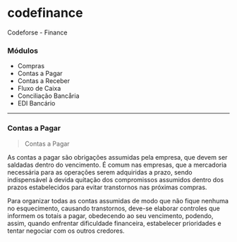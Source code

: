 codefinance
===========

Codeforse - Finance

### Módulos

* Compras
* Contas a Pagar
* Contas a Receber
* Fluxo de Caixa
* Conciliação Bancåria
* EDI Bancário

******************

### Contas a Pagar

> Contas a Pagar 
> 
As contas a pagar são obrigações assumidas pela empresa, que devem ser saldadas dentro do vencimento. 
É comum nas empresas, que a mercadoria necessária para as operações serem adquiridas a prazo, 
sendo indispensável à devida quitação dos compromissos assumidos dentro dos prazos estabelecidos 
para evitar transtornos nas próximas compras. 
> 
Para organizar todas as contas assumidas de modo que não fique nenhuma no esquecimento, 
causando transtornos, deve-se elaborar controles que informem os totais a pagar, 
obedecendo ao seu vencimento, podendo, assim, quando enfrentar dificuldade financeira, 
estabelecer prioridades e tentar negociar com os outros credores. 

